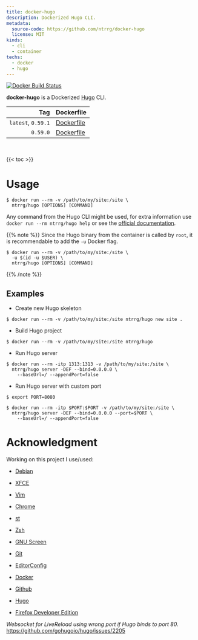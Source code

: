 ```yaml
---
title: docker-hugo
description: Dockerized Hugo CLI.
metadata:
  source-code: https://github.com/ntrrg/docker-hugo
  license: MIT
kinds:
  - cli
  - container
techs:
  - docker
  - hugo
---
```


[![Docker Build Status](https://img.shields.io/docker/build/ntrrg/hugo.svg)](https://hub.docker.com/r/ntrrg/hugo)

[Hugo]: https://gohugo.io

**docker-hugo** is a Dockerized [Hugo][] CLI.

| Tag | Dockerfile |
| --: | :-- |
| `latest`, `0.59.1` | [Dockerfile](https://github.com/ntrrg/docker-hugo/blob/0.59.1/Dockerfile) |
| `0.59.0` | [Dockerfile](https://github.com/ntrrg/docker-hugo/blob/0.59.0/Dockerfile) |

<br/>

{{< toc >}}

# Usage

```shell-session
$ docker run --rm -v /path/to/my/site:/site \
  ntrrg/hugo [OPTIONS] [COMMAND]
```

Any command from the Hugo CLI might be used, for extra information use `docker run --rm ntrrg/hugo help`
or see the [official documentation](https://gohugo.io/commands/).

{{% note %}}
Since the Hugo binary from the container is called by `root`, it is
recommendable to add the `-u` Docker flag.

```shell-session
$ docker run --rm -v /path/to/my/site:/site \
  -u $(id -u $USER) \
  ntrrg/hugo [OPTIONS] [COMMAND]
```
{{% /note %}}

## Examples

* Create new Hugo skeleton

```shell-session
$ docker run --rm -v /path/to/my/site:/site ntrrg/hugo new site .
```

* Build Hugo project

```shell-session
$ docker run --rm -v /path/to/my/site:/site ntrrg/hugo
```

* Run Hugo server

```shell-session
$ docker run --rm -itp 1313:1313 -v /path/to/my/site:/site \
  ntrrg/hugo server -DEF --bind=0.0.0.0 \
    --baseUrl=/ --appendPort=false
```

* Run Hugo server with custom port

```shell-session
$ export PORT=8080
```

```shell-session
$ docker run --rm -itp $PORT:$PORT -v /path/to/my/site:/site \
  ntrrg/hugo server -DEF --bind=0.0.0.0 --port=$PORT \
    --baseUrl=/ --appendPort=false
```

# Acknowledgment

Working on this project I use/used:

* [Debian](https://www.debian.org/)

* [XFCE](https://xfce.org/)

* [Vim](https://www.vim.org/)

* [Chrome](https://www.google.com/chrome/browser/desktop/index.html)

* [st](https://st.suckless.org/)

* [Zsh](http://www.zsh.org/)

* [GNU Screen](https://www.gnu.org/software/screen)

* [Git](https://git-scm.com/)

* [EditorConfig](http://editorconfig.org/)

* [Docker](https://docker.com)

* [Github](https://github.com)

* [Hugo][]

* [Firefox Developer Edition](https://www.mozilla.org/en-US/firefox/developer/)

*Websocket for LiveReload using wrong port if Hugo binds to port 80.* <https://github.com/gohugoio/hugo/issues/2205>

